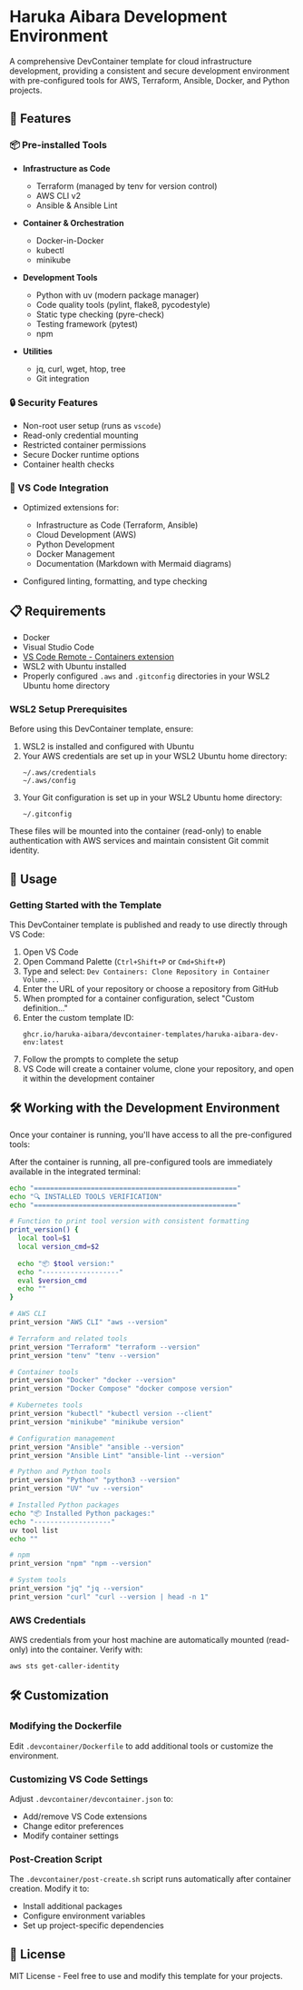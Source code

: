 # Haruka Aibara Development Environment

A comprehensive DevContainer template for cloud infrastructure development, providing a consistent and secure development environment with pre-configured tools for AWS, Terraform, Ansible, Docker, and Python projects.

## 🚀 Features

### 📦 Pre-installed Tools

- **Infrastructure as Code**
  - Terraform (managed by tenv for version control)
  - AWS CLI v2
  - Ansible & Ansible Lint

- **Container & Orchestration**
  - Docker-in-Docker
  - kubectl
  - minikube

- **Development Tools**
  - Python with uv (modern package manager)
  - Code quality tools (pylint, flake8, pycodestyle)
  - Static type checking (pyre-check)
  - Testing framework (pytest)
  - npm

- **Utilities**
  - jq, curl, wget, htop, tree
  - Git integration

### 🔒 Security Features

- Non-root user setup (runs as `vscode`)
- Read-only credential mounting
- Restricted container permissions
- Secure Docker runtime options
- Container health checks

### 🧰 VS Code Integration

- Optimized extensions for:
  - Infrastructure as Code (Terraform, Ansible)
  - Cloud Development (AWS)
  - Python Development
  - Docker Management
  - Documentation (Markdown with Mermaid diagrams)

- Configured linting, formatting, and type checking

## 📋 Requirements

- Docker
- Visual Studio Code
- [VS Code Remote - Containers extension](https://marketplace.visualstudio.com/items?itemName=ms-vscode-remote.remote-containers)
- WSL2 with Ubuntu installed
- Properly configured `.aws` and `.gitconfig` directories in your WSL2 Ubuntu home directory

### WSL2 Setup Prerequisites

Before using this DevContainer template, ensure:

1. WSL2 is installed and configured with Ubuntu
2. Your AWS credentials are set up in your WSL2 Ubuntu home directory:
   ```
   ~/.aws/credentials
   ~/.aws/config
   ```
3. Your Git configuration is set up in your WSL2 Ubuntu home directory:
   ```
   ~/.gitconfig
   ```

These files will be mounted into the container (read-only) to enable authentication with AWS services and maintain consistent Git commit identity.

## 🔧 Usage

### Getting Started with the Template

This DevContainer template is published and ready to use directly through VS Code:

1. Open VS Code
2. Open Command Palette (`Ctrl+Shift+P` or `Cmd+Shift+P`) 
3. Type and select: `Dev Containers: Clone Repository in Container Volume...`
4. Enter the URL of your repository or choose a repository from GitHub
5. When prompted for a container configuration, select "Custom definition..."
6. Enter the custom template ID:
   ```
   ghcr.io/haruka-aibara/devcontainer-templates/haruka-aibara-dev-env:latest
   ```
7. Follow the prompts to complete the setup
8. VS Code will create a container volume, clone your repository, and open it within the development container

## 🛠 Working with the Development Environment

Once your container is running, you'll have access to all the pre-configured tools:

After the container is running, all pre-configured tools are immediately available in the integrated terminal:

```bash
echo "=================================================="
echo "🔍 INSTALLED TOOLS VERIFICATION"
echo "=================================================="

# Function to print tool version with consistent formatting
print_version() {
  local tool=$1
  local version_cmd=$2
  
  echo "📦 $tool version:"
  echo "-------------------"
  eval $version_cmd
  echo ""
}

# AWS CLI
print_version "AWS CLI" "aws --version"

# Terraform and related tools
print_version "Terraform" "terraform --version"
print_version "tenv" "tenv --version"

# Container tools
print_version "Docker" "docker --version"
print_version "Docker Compose" "docker compose version"

# Kubernetes tools
print_version "kubectl" "kubectl version --client"
print_version "minikube" "minikube version"

# Configuration management
print_version "Ansible" "ansible --version"
print_version "Ansible Lint" "ansible-lint --version"

# Python and Python tools
print_version "Python" "python3 --version"
print_version "UV" "uv --version"

# Installed Python packages
echo "📦 Installed Python packages:"
echo "-------------------"
uv tool list
echo ""

# npm
print_version "npm" "npm --version"

# System tools
print_version "jq" "jq --version"
print_version "curl" "curl --version | head -n 1"
```

### AWS Credentials

AWS credentials from your host machine are automatically mounted (read-only) into the container. Verify with:

```bash
aws sts get-caller-identity
```

## 🛠 Customization

### Modifying the Dockerfile

Edit `.devcontainer/Dockerfile` to add additional tools or customize the environment.

### Customizing VS Code Settings

Adjust `.devcontainer/devcontainer.json` to:
- Add/remove VS Code extensions
- Change editor preferences
- Modify container settings

### Post-Creation Script

The `.devcontainer/post-create.sh` script runs automatically after container creation. Modify it to:
- Install additional packages
- Configure environment variables
- Set up project-specific dependencies

## 📄 License

MIT License - Feel free to use and modify this template for your projects.
